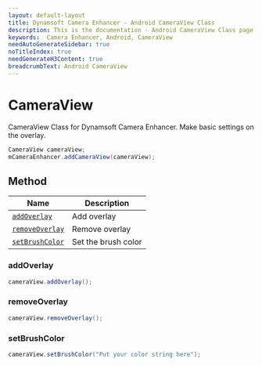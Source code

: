 ```yaml
---
layout: default-layout
title: Dynamsoft Camera Enhancer - Android CameraView Class
description: This is the documentation - Android CameraView Class page of Dynamsoft Camera Enhancer.
keywords:  Camera Enhancer, Android, CameraView
needAutoGenerateSidebar: true
noTitleIndex: true
needGenerateH3Content: true
breadcrumbText: Android CameraView
---
```


# CameraView

CameraView Class for Dynamsoft Camera Enhancer. Make basic settings on the overlay.

```java
CameraView cameraView;
mCameraEnhancer.addCameraView(cameraView);
```

## Method

| Name | Description |
|------|------|
| [`addOverlay`](#addoverlay) | Add overlay |
| [`removeOverlay`](#removeoverlay) | Remove overlay |
| [`setBrushColor`](#setbrushcolor) | Set the brush color |

### addOverlay

```java
cameraView.addOverlay();
```

### removeOverlay

```java
cameraView.removeOverlay();
```

### setBrushColor

```java
cameraView.setBrushColor("Put your color string here");
```
